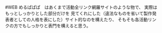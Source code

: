 #WEB 
めるぱぱぱ　はあくまで活動全リンク網羅サイトのような物で、
実際はもっとしっかりとした部分だけを
見てくれにした（違法なものを省いて製作発表者としての人格を表にした）サイト的なのを構えたり、
そもそも各活動リンクの方でもしっかりと表門を構えると思う。